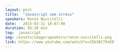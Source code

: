 ```yaml
---
layout: post
title:  "Javascript sem stress"
speakers: Renzo Nuccitelli
date:   2015-03-31 10:07:00
duration: 56:39 min
tag:  javascript
img: /assets/image/speakers/renzo-nuccitelli.png
link: https://www.youtube.com/watch?v=3Sb36C79xE0
---
```


